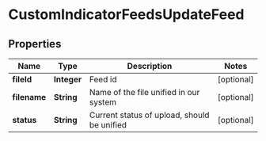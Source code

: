 

# CustomIndicatorFeedsUpdateFeed


## Properties

| Name | Type | Description | Notes |
|------------ | ------------- | ------------- | -------------|
|**fileId** | **Integer** | Feed id |  [optional] |
|**filename** | **String** | Name of the file unified in our system |  [optional] |
|**status** | **String** | Current status of upload, should be unified |  [optional] |



